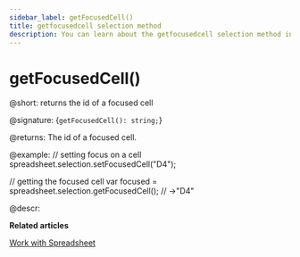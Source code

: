 ```yaml
---
sidebar_label: getFocusedCell() 
title: getfocusedcell selection method
description: You can learn about the getfocusedcell selection method in the documentation of the DHTMLX JavaScript Spreadsheet library. Browse developer guides and API reference, try out code examples and live demos, and download a free 30-day evaluation version of DHTMLX Spreadsheet.
---
```


# getFocusedCell()

@short: returns the id of a focused cell

@signature: {`getFocusedCell(): string;`}

@returns:
The id of a focused cell.

@example:
// setting focus on a cell
spreadsheet.selection.setFocusedCell("D4");

// getting the focused cell
var focused = spreadsheet.selection.getFocusedCell(); // ->"D4"

@descr:

**Related articles**

[Work with Spreadsheet](working_with_ssheet.md#setting-focus-on-a-cell)
